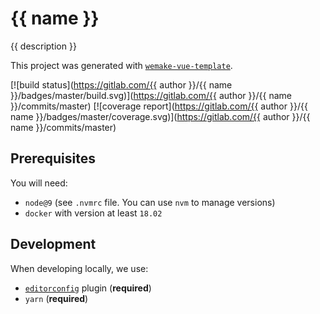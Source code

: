 # {{ name }}

{{ description }}

This project was generated with [`wemake-vue-template`](https://github.com/wemake-services/wemake-vue-template).

[![build status](https://gitlab.com/{{ author }}/{{ name }}/badges/master/build.svg)](https://gitlab.com/{{ author }}/{{ name }}/commits/master) [![coverage report](https://gitlab.com/{{ author }}/{{ name }}/badges/master/coverage.svg)](https://gitlab.com/{{ author }}/{{ name }}/commits/master)


## Prerequisites

You will need:

- `node@9` (see `.nvmrc` file. You can use `nvm` to manage versions)
- `docker` with version at least `18.02`


## Development

When developing locally, we use:

- [`editorconfig`](http://editorconfig.org/) plugin (**required**)
- `yarn` (**required**)
